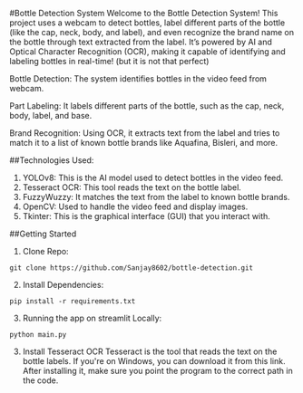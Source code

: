 #Bottle Detection System
Welcome to the Bottle Detection System! This project uses a webcam to detect bottles, label different parts of the bottle (like the cap, neck, body, and label), and even recognize the brand name on the bottle through text extracted from the label. It’s powered by AI and Optical Character Recognition (OCR), making it capable of identifying and labeling bottles in real-time! (but it is not that perfect)


Bottle Detection: The system identifies bottles in the video feed from webcam.

Part Labeling: It labels different parts of the bottle, such as the cap, neck, body, label, and base.

Brand Recognition: Using OCR, it extracts text from the label and tries to match it to a list of known bottle brands like Aquafina, Bisleri, and more.

##Technologies Used:
1. YOLOv8: This is the AI model used to detect bottles in the video feed.
2. Tesseract OCR: This tool reads the text on the bottle label.
3. FuzzyWuzzy: It matches the text from the label to known bottle brands.
4. OpenCV: Used to handle the video feed and display images.
5. Tkinter: This is the graphical interface (GUI) that you interact with.

##Getting Started
1. Clone Repo:
```commandline 
git clone https://github.com/Sanjay8602/bottle-detection.git
```
2. Install Dependencies:
```commandline 
pip install -r requirements.txt
```
3. Running the app on streamlit Locally: 
```commandline 
python main.py
```

3. Install Tesseract OCR
Tesseract is the tool that reads the text on the bottle labels. If you're on Windows, you can download it from this link. After installing it, make sure you point the program to the correct path in the code.
